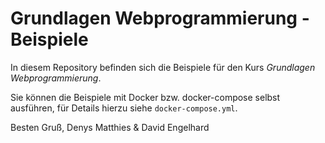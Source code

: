 # Grundlagen Webprogrammierung - Beispiele

In diesem Repository befinden sich die Beispiele für den Kurs *Grundlagen Webprogrammierung*.

Sie können die Beispiele mit Docker bzw. docker-compose selbst ausführen, für Details hierzu siehe `docker-compose.yml`.

Besten Gruß,
Denys Matthies & David Engelhard